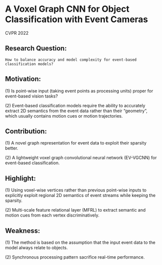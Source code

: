 # A Voxel Graph CNN for Object Classification with Event Cameras

CVPR 2022

## Research Question:
    How to balance accuracy and model complexity for event-based classification models?
    
## Motivation:
(1) Is point-wise input (taking event points as processing units) proper for event-based vision tasks?

(2) Event-based classification models require the ability to accurately extract 2D semantics from the event data rather than their “geometry”, which usually contains motion cues or motion trajectories.

## Contribution:
(1) A novel graph representation for event data to exploit their sparsity better.

(2) A lightweight voxel graph convolutional neural network (EV-VGCNN) for event-based classification.

## Highlight:
(1) Using voxel-wise vertices rather than previous point-wise inputs to explicitly exploit regional 2D semantics of event streams while keeping the sparsity.

(2) Multi-scale feature relational layer (MFRL) to extract semantic and motion cues from each vertex discriminatively.

## Weakness:
(1) The method is based on the assumption that the input event data to the model always relate to objects.

(2) Synchronous processing pattern sacrifice real-time performance.